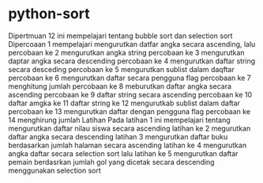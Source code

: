 # python-sort
Dipertmuan 12 ini mempelajari tentang bubble sort dan selection sort
Dipercoaan 1 mempelajari mengurutkan datfar angka secara ascending, lalu percobaan ke 2 mengurutkan angka string percobaan ke 3 mengurutkan daptar angka secara descending
percobaan ke 4 mengurutkan daftar string secara desceding percobaan ke 5 mengurutkan sublist dalam daqftar percobaan ke 6 mengurutkan daftar secara pengguna flag percobaan ke 7 menghitung jumlah
percobaan ke 8 meburutkan daftar angka secara ascending percobaan ke 9  daftar string secara ascending percobaan ke 10 daftar amgka ke 11  daftar string ke 12 mengurutkab sublist dalam daftar 
percobaan ke 13 mengurutkan daftar dengan pengguna flag percobaan ke 14 menghirung jumlah
Latihan
Pada latihan 1 ini mempelajari tentang mengurutkan daftar nilau siswa secara ascending latihan ke 2 megurutkan daftar angka secara descending 
latihan 3 mengurutkan daftar buku berdasarkan jumlah halaman secara ascending latihan ke 4 mengurutkan angka daftar secara selection sort lalu
latihan ke 5 mengurutkan daftar pemain berdasrkan jumlah gol yang dicetak secara descending menggunakan selection sort
